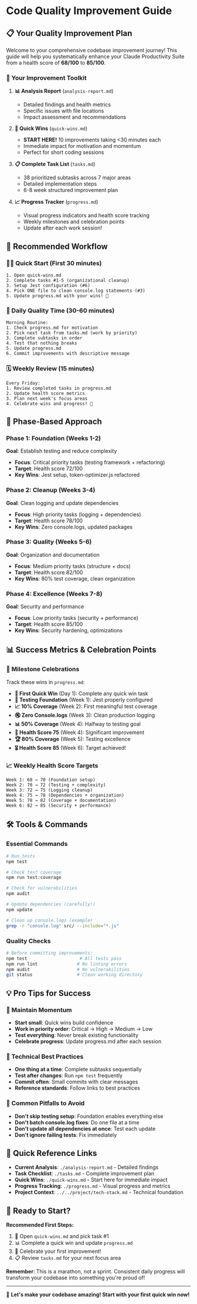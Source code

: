 # Code Quality Improvement Guide

## 📋 Your Quality Improvement Plan

Welcome to your comprehensive codebase improvement journey! This guide will help you systematically enhance your Claude Productivity Suite from a health score of **68/100** to **85/100**.

### 📁 Your Improvement Toolkit

1. **📊 Analysis Report** (`analysis-report.md`)
   - Detailed findings and health metrics
   - Specific issues with file locations
   - Impact assessment and recommendations

2. **🚀 Quick Wins** (`quick-wins.md`)
   - **START HERE!** 10 improvements taking <30 minutes each
   - Immediate impact for motivation and momentum
   - Perfect for short coding sessions

3. **📋 Complete Task List** (`tasks.md`)
   - 38 prioritized subtasks across 7 major areas
   - Detailed implementation steps
   - 6-8 week structured improvement plan

4. **📈 Progress Tracker** (`progress.md`)
   - Visual progress indicators and health score tracking
   - Weekly milestones and celebration points
   - Update after each work session!

## 🔄 Recommended Workflow

### 🏃‍♂️ Quick Start (First 30 minutes)
```
1. Open quick-wins.md
2. Complete tasks #1-5 (organizational cleanup) 
3. Setup Jest configuration (#6)
4. Pick ONE file to clean console.log statements (#3)
5. Update progress.md with your wins! 🎉
```

### 📅 Daily Quality Time (30-60 minutes)
```
Morning Routine:
1. Check progress.md for motivation
2. Pick next task from tasks.md (work by priority)
3. Complete subtasks in order
4. Test that nothing breaks
5. Update progress.md
6. Commit improvements with descriptive message
```

### 🗓️ Weekly Review (15 minutes)
```
Every Friday:
1. Review completed tasks in progress.md
2. Update health score metrics
3. Plan next week's focus areas
4. Celebrate wins and progress! 🎉
```

## 🎯 Phase-Based Approach

### Phase 1: Foundation (Weeks 1-2)
**Goal**: Establish testing and reduce complexity
- **Focus**: Critical priority tasks (testing framework + refactoring)
- **Target**: Health score 72/100
- **Key Wins**: Jest setup, token-optimizer.js refactored

### Phase 2: Cleanup (Weeks 3-4)  
**Goal**: Clean logging and update dependencies
- **Focus**: High priority tasks (logging + dependencies)
- **Target**: Health score 78/100
- **Key Wins**: Zero console.logs, updated packages

### Phase 3: Quality (Weeks 5-6)
**Goal**: Organization and documentation
- **Focus**: Medium priority tasks (structure + docs)
- **Target**: Health score 82/100
- **Key Wins**: 80% test coverage, clean organization

### Phase 4: Excellence (Weeks 7-8)
**Goal**: Security and performance
- **Focus**: Low priority tasks (security + performance)
- **Target**: Health score 85/100
- **Key Wins**: Security hardening, optimizations

## 📊 Success Metrics & Celebration Points

### 🎉 Milestone Celebrations
Track these wins in `progress.md`:

- **🎯 First Quick Win** (Day 1): Complete any quick win task
- **🧪 Testing Foundation** (Week 1): Jest properly configured
- **📈 10% Coverage** (Week 2): First meaningful test coverage
- **🔇 Zero Console.logs** (Week 3): Clean production logging
- **📊 50% Coverage** (Week 4): Halfway to testing goal
- **💪 Health Score 75** (Week 4): Significant improvement
- **🏆 80% Coverage** (Week 5): Testing excellence
- **🎖️ Health Score 85** (Week 6): Target achieved!

### 📈 Weekly Health Score Targets
```
Week 1: 68 → 70 (Foundation setup)
Week 2: 70 → 72 (Testing + complexity)
Week 3: 72 → 75 (Logging cleanup)
Week 4: 75 → 78 (Dependencies + organization)
Week 5: 78 → 82 (Coverage + documentation)
Week 6: 82 → 85 (Security + performance)
```

## 🛠️ Tools & Commands

### Essential Commands
```bash
# Run tests
npm test

# Check test coverage
npm run test:coverage

# Check for vulnerabilities  
npm audit

# Update dependencies (carefully!)
npm update

# Clean up console.logs (example)
grep -r "console.log" src/ --include="*.js"
```

### Quality Checks
```bash
# Before committing improvements:
npm test                    # All tests pass
npm run lint               # No linting errors  
npm audit                  # No vulnerabilities
git status                 # Clean working directory
```

## 💡 Pro Tips for Success

### 🎯 Maintain Momentum
- **Start small**: Quick wins build confidence
- **Work in priority order**: Critical → High → Medium → Low
- **Test everything**: Never break existing functionality
- **Celebrate progress**: Update progress.md after each session

### 🔧 Technical Best Practices
- **One thing at a time**: Complete subtasks sequentially
- **Test after changes**: Run `npm test` frequently
- **Commit often**: Small commits with clear messages
- **Reference standards**: Follow links to best practices

### 🚫 Common Pitfalls to Avoid
- **Don't skip testing setup**: Foundation enables everything else
- **Don't batch console.log fixes**: Do one file at a time
- **Don't update all dependencies at once**: Test each update
- **Don't ignore failing tests**: Fix immediately

## 🔗 Quick Reference Links

- **Current Analysis**: `./analysis-report.md` - Detailed findings
- **Task Checklist**: `./tasks.md` - Complete improvement plan  
- **Quick Wins**: `./quick-wins.md` - Start here for immediate impact
- **Progress Tracking**: `./progress.md` - Visual progress and metrics
- **Project Context**: `../../project/tech-stack.md` - Technical foundation

## 🎯 Ready to Start?

**Recommended First Steps:**
1. 🚀 Open `quick-wins.md` and pick task #1
2. 📊 Complete a quick win and update `progress.md`
3. 🎉 Celebrate your first improvement!
4. 📋 Review `tasks.md` for your next focus area

**Remember**: This is a marathon, not a sprint. Consistent daily progress will transform your codebase into something you're proud of!

---

💪 **Let's make your codebase amazing! Start with your first quick win now!**